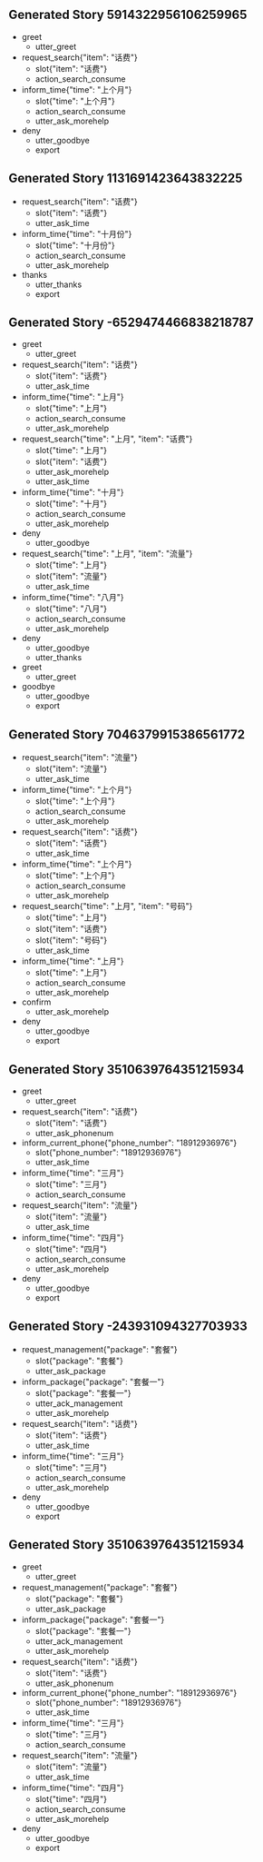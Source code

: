 
## Generated Story 5914322956106259965
* greet
    - utter_greet
* request_search{"item": "话费"}
    - slot{"item": "话费"}
    - action_search_consume
* inform_time{"time": "上个月"}
    - slot{"time": "上个月"}
    - action_search_consume
    - utter_ask_morehelp
* deny
    - utter_goodbye
    - export

## Generated Story 1131691423643832225
* request_search{"item": "话费"}
    - slot{"item": "话费"}
    - utter_ask_time
* inform_time{"time": "十月份"}
    - slot{"time": "十月份"}
    - action_search_consume
    - utter_ask_morehelp
* thanks
    - utter_thanks
    - export

## Generated Story -6529474466838218787
* greet
    - utter_greet
* request_search{"item": "话费"}
    - slot{"item": "话费"}
    - utter_ask_time
* inform_time{"time": "上月"}
    - slot{"time": "上月"}
    - action_search_consume
    - utter_ask_morehelp
* request_search{"time": "上月", "item": "话费"}
    - slot{"time": "上月"}
    - slot{"item": "话费"}
    - utter_ask_morehelp
    - utter_ask_time
* inform_time{"time": "十月"}
    - slot{"time": "十月"}
    - action_search_consume
    - utter_ask_morehelp
* deny
    - utter_goodbye
* request_search{"time": "上月", "item": "流量"}
    - slot{"time": "上月"}
    - slot{"item": "流量"}
    - utter_ask_time
* inform_time{"time": "八月"}
    - slot{"time": "八月"}
    - action_search_consume
    - utter_ask_morehelp
* deny
    - utter_goodbye
    - utter_thanks
* greet
    - utter_greet
* goodbye
    - utter_goodbye
    - export

## Generated Story 7046379915386561772
* request_search{"item": "流量"}
    - slot{"item": "流量"}
    - utter_ask_time
* inform_time{"time": "上个月"}
    - slot{"time": "上个月"}
    - action_search_consume
    - utter_ask_morehelp
* request_search{"item": "话费"}
    - slot{"item": "话费"}
    - utter_ask_time
* inform_time{"time": "上个月"}
    - slot{"time": "上个月"}
    - action_search_consume
    - utter_ask_morehelp
* request_search{"time": "上月", "item": "号码"}
    - slot{"time": "上月"}
    - slot{"item": "话费"}
    - slot{"item": "号码"}
    - utter_ask_time
* inform_time{"time": "上月"}
    - slot{"time": "上月"}
    - action_search_consume
    - utter_ask_morehelp
* confirm
    - utter_ask_morehelp
* deny
    - utter_goodbye
    - export

## Generated Story 3510639764351215934
* greet
    - utter_greet
* request_search{"item": "话费"}
    - slot{"item": "话费"}
    - utter_ask_phonenum
* inform_current_phone{"phone_number": "18912936976"}
    - slot{"phone_number": "18912936976"}
    - utter_ask_time
* inform_time{"time": "三月"}
    - slot{"time": "三月"}
    - action_search_consume
* request_search{"item": "流量"}
    - slot{"item": "流量"}
    - utter_ask_time
* inform_time{"time": "四月"}
    - slot{"time": "四月"}
    - action_search_consume
    - utter_ask_morehelp
* deny
    - utter_goodbye
    - export

## Generated Story -243931094327703933
* request_management{"package": "套餐"}
    - slot{"package": "套餐"}
    - utter_ask_package
* inform_package{"package": "套餐一"}
    - slot{"package": "套餐一"}
    - utter_ack_management
    - utter_ask_morehelp
* request_search{"item": "话费"}
    - slot{"item": "话费"}
    - utter_ask_time
* inform_time{"time": "三月"}
    - slot{"time": "三月"}
    - action_search_consume
    - utter_ask_morehelp
* deny
    - utter_goodbye
    - export

## Generated Story 3510639764351215934
* greet
    - utter_greet
* request_management{"package": "套餐"}
    - slot{"package": "套餐"}
    - utter_ask_package
* inform_package{"package": "套餐一"}
    - slot{"package": "套餐一"}
    - utter_ack_management
    - utter_ask_morehelp
* request_search{"item": "话费"}
    - slot{"item": "话费"}
    - utter_ask_phonenum
* inform_current_phone{"phone_number": "18912936976"}
    - slot{"phone_number": "18912936976"}
    - utter_ask_time
* inform_time{"time": "三月"}
    - slot{"time": "三月"}
    - action_search_consume
* request_search{"item": "流量"}
    - slot{"item": "流量"}
    - utter_ask_time
* inform_time{"time": "四月"}
    - slot{"time": "四月"}
    - action_search_consume
    - utter_ask_morehelp
* deny
    - utter_goodbye
    - export
